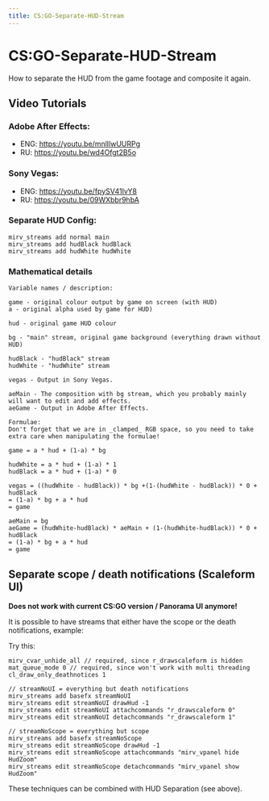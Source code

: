 ```yaml
---
title: CS:GO-Separate-HUD-Stream
---
```


# CS:GO-Separate-HUD-Stream

How to separate the HUD from the game footage and composite it again.

## Video Tutorials

### Adobe After Effects:
* ENG: https://youtu.be/mnlIlwUURPg
* RU: https://youtu.be/wd4Ofgt2B5o

### Sony Vegas:  
* ENG: https://youtu.be/fpySV41IvY8
* RU: https://youtu.be/09WXbbr9hbA

### Separate HUD Config:

```
mirv_streams add normal main
mirv_streams add hudBlack hudBlack
mirv_streams add hudWhite hudWhite
```

### Mathematical details

```
Variable names / description:

game - original colour output by game on screen (with HUD)
a - original alpha used by game for HUD)

hud - original game HUD colour

bg - "main" stream, original game background (everything drawn without HUD)

hudBlack - "hudBlack" stream
hudWhite - "hudWhite" stream

vegas - Output in Sony Vegas.

aeMain - The composition with bg stream, which you probably mainly will want to edit and add effects.
aeGame - Output in Adobe After Effects.

Formulae:
Don't forget that we are in _clamped_ RGB space, so you need to take extra care when manipulating the formulae!

game = a * hud + (1-a) * bg

hudWhite = a * hud + (1-a) * 1
hudBlack = a * hud + (1-a) * 0

vegas = ((hudWhite - hudBlack)) * bg +(1-(hudWhite - hudBlack)) * 0 + hudBlack
= (1-a) * bg + a * hud
= game

aeMain = bg
aeGame = (hudWhite-hudBlack) * aeMain + (1-(hudWhite-hudBlack)) * 0 + hudBlack
= (1-a) * bg + a * hud
= game
```

## Separate scope / death notifications (Scaleform UI)

**Does not work with current CS:GO version / Panorama UI anymore!**

It is possible to have streams that either have the scope or the death notifications, example:

Try this:
```
mirv_cvar_unhide_all // required, since r_drawscaleform is hidden
mat_queue_mode 0 // required, since won't work with multi threading
cl_draw_only_deathnotices 1

// streamNoUI = everything but death notifications
mirv_streams add basefx streamNoUI 
mirv_streams edit streamNoUI drawHud -1
mirv_streams edit streamNoUI attachcommands "r_drawscaleform 0"
mirv_streams edit streamNoUI detachcommands "r_drawscaleform 1"

// streamNoScope = everything but scope
mirv_streams add basefx streamNoScope
mirv_streams edit streamNoScope drawHud -1
mirv_streams edit streamNoScope attachcommands "mirv_vpanel hide HudZoom"
mirv_streams edit streamNoScope detachcommands "mirv_vpanel show HudZoom"
```

These techniques can be combined with HUD Separation (see above).